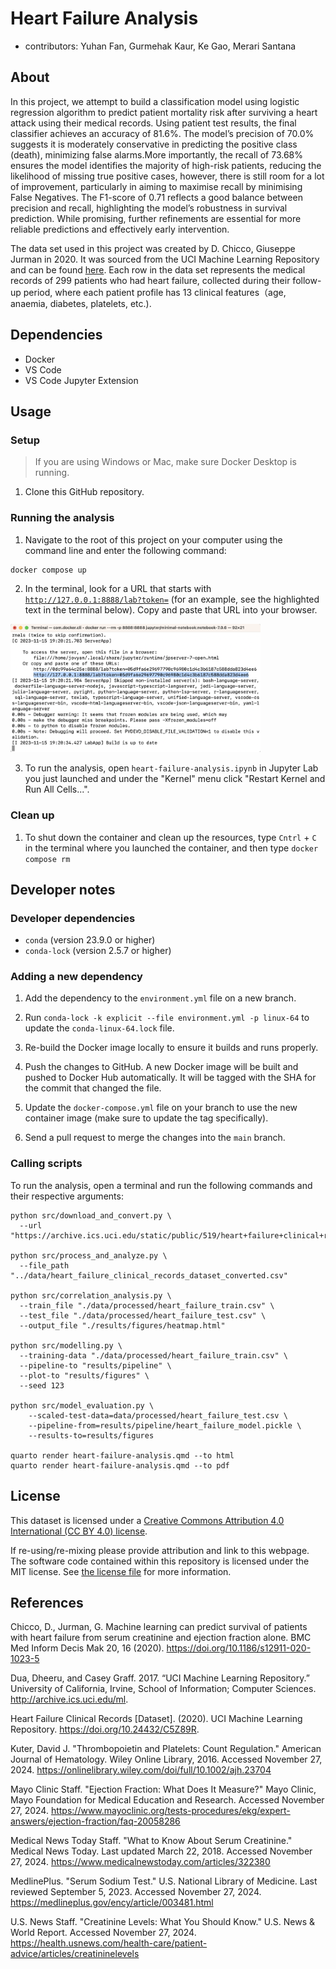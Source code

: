 # Heart Failure Analysis

-   contributors: Yuhan Fan, Gurmehak Kaur, Ke Gao, Merari Santana

## About

In this project, we attempt to build a classification model using logistic regression algorithm to predict patient mortality risk after surviving a heart attack using their medical records. Using patient test results, the final classifier achieves an accuracy of 81.6%. The model’s precision of 70.0% suggests it is moderately conservative in predicting the positive class (death), minimizing false alarms.More importantly, the recall of 73.68% ensures the model identifies the majority of high-risk patients, reducing the likelihood of missing true positive cases, however, there is still room for a lot of improvement, particularly in aiming to maximise recall by minimising False Negatives. The F1-score of 0.71 reflects a good balance between precision and recall, highlighting the model’s robustness in survival prediction. While promising, further refinements are essential for more reliable predictions and effectively early intervention.

The data set used in this project was created by D. Chicco, Giuseppe Jurman in 2020. It was sourced from the UCI Machine Learning Repository and can be found [here](https://archive.ics.uci.edu/dataset/519/heart+failure+clinical+records). Each row in the data set represents the medical records of 299 patients who had heart failure, collected during their follow-up period, where each patient profile has 13 clinical features（age, anaemia, diabetes, platelets, etc.).

## Dependencies

-   Docker
-   VS Code
-   VS Code Jupyter Extension

## Usage

### Setup

> If you are using Windows or Mac, make sure Docker Desktop is running.

1.  Clone this GitHub repository.

### Running the analysis

1.  Navigate to the root of this project on your computer using the command line and enter the following command:

```         
docker compose up
```

2.  In the terminal, look for a URL that starts with [`http://127.0.0.1:8888/lab?token=`](http://127.0.0.1:8888/lab?token=) (for an example, see the highlighted text in the terminal below). Copy and paste that URL into your browser.

<img src="img/jupyter-container-web-app-launch-url.png" width="400"/>

3.  To run the analysis, open `heart-failure-analysis.ipynb` in Jupyter Lab you just launched and under the "Kernel" menu click "Restart Kernel and Run All Cells...".

### Clean up

1.  To shut down the container and clean up the resources, type `Cntrl` + `C` in the terminal where you launched the container, and then type `docker compose rm`

## Developer notes

### Developer dependencies

-   `conda` (version 23.9.0 or higher)
-   `conda-lock` (version 2.5.7 or higher)

### Adding a new dependency

1.  Add the dependency to the `environment.yml` file on a new branch.

2.  Run `conda-lock -k explicit --file environment.yml -p linux-64` to update the `conda-linux-64.lock` file.

3.  Re-build the Docker image locally to ensure it builds and runs properly.

4.  Push the changes to GitHub. A new Docker image will be built and pushed to Docker Hub automatically. It will be tagged with the SHA for the commit that changed the file.

5.  Update the `docker-compose.yml` file on your branch to use the new container image (make sure to update the tag specifically).

6.  Send a pull request to merge the changes into the `main` branch.

### Calling scripts

To run the analysis, open a terminal and run the following commands and their respective arguments:

```         
python src/download_and_convert.py \
  --url "https://archive.ics.uci.edu/static/public/519/heart+failure+clinical+records.zip"

python src/process_and_analyze.py \
  --file_path "../data/heart_failure_clinical_records_dataset_converted.csv"
  
python src/correlation_analysis.py \
  --train_file "./data/processed/heart_failure_train.csv" \
  --test_file "./data/processed/heart_failure_test.csv" \
  --output_file "./results/figures/heatmap.html"
  
python src/modelling.py \
  --training-data "./data/processed/heart_failure_train.csv" \
  --pipeline-to "results/pipeline" \
  --plot-to "results/figures" \
  --seed 123
  
python src/model_evaluation.py \
    --scaled-test-data=data/processed/heart_failure_test.csv \
    --pipeline-from=results/pipeline/heart_failure_model.pickle \
    --results-to=results/figures
    
quarto render heart-failure-analysis.qmd --to html
quarto render heart-failure-analysis.qmd --to pdf
```

## License

This dataset is licensed under a [Creative Commons Attribution 4.0 International (CC BY 4.0) license](https://creativecommons.org/licenses/by/4.0/legalcode).

If re-using/re-mixing please provide attribution and link to this webpage. The software code contained within this repository is licensed under the MIT license. See [the license file](LICENSE.md) for more information.

## References

Chicco, D., Jurman, G. Machine learning can predict survival of patients with heart failure from serum creatinine and ejection fraction alone. BMC Med Inform Decis Mak 20, 16 (2020). <https://doi.org/10.1186/s12911-020-1023-5>

Dua, Dheeru, and Casey Graff. 2017. “UCI Machine Learning Repository.” University of California, Irvine, School of Information; Computer Sciences. <http://archive.ics.uci.edu/ml>.

Heart Failure Clinical Records [Dataset]. (2020). UCI Machine Learning Repository. <https://doi.org/10.24432/C5Z89R>.

Kuter, David J. "Thrombopoietin and Platelets: Count Regulation." American Journal of Hematology. Wiley Online Library, 2016. Accessed November 27, 2024. <https://onlinelibrary.wiley.com/doi/full/10.1002/ajh.23704>

Mayo Clinic Staff. "Ejection Fraction: What Does It Measure?" Mayo Clinic, Mayo Foundation for Medical Education and Research. Accessed November 27, 2024. <https://www.mayoclinic.org/tests-procedures/ekg/expert-answers/ejection-fraction/faq-20058286>

Medical News Today Staff. "What to Know About Serum Creatinine." Medical News Today. Last updated March 22, 2018. Accessed November 27, 2024. <https://www.medicalnewstoday.com/articles/322380>

MedlinePlus. "Serum Sodium Test." U.S. National Library of Medicine. Last reviewed September 5, 2023. Accessed November 27, 2024. <https://medlineplus.gov/ency/article/003481.html>

U.S. News Staff. "Creatinine Levels: What You Should Know." U.S. News & World Report. Accessed November 27, 2024. <https://health.usnews.com/health-care/patient-advice/articles/creatininelevels>
